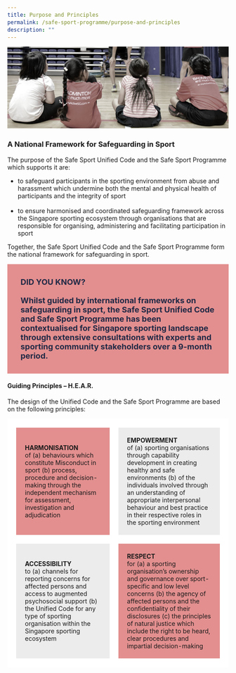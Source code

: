 ```yaml
---
title: Purpose and Principles
permalink: /safe-sport-programme/purpose-and-principles
description: ""
---
```

![Alt text for image on Isomer site](/images/children.jpg)
### A National Framework for Safeguarding in Sport


The purpose of the Safe Sport Unified Code and the Safe Sport Programme which supports it are:
* to safeguard participants in the sporting environment from abuse and harassment which undermine both the mental and physical health of participants and the integrity of sport <br><br>
* to ensure harmonised and coordinated safeguarding framework across the Singapore sporting ecosystem through organisations that are responsible for organising, administering and facilitating participation in sport 

Together, the Safe Sport Unified Code and the Safe Sport Programme form the national framework for safeguarding in sport.

<div style="font-size:18px;color:#202945; background-color:#E38F8F; padding:30px"> <b>DID YOU KNOW?</b><br><br><b>Whilst guided by international frameworks on safeguarding in sport, the Safe Sport Unified Code and Safe Sport Programme has been contextualised for Singapore sporting landscape through extensive consultations with experts and sporting community stakeholders over a 9-month period.</b></div>


#### Guiding Principles – H.E.A.R.



The design of the Unified Code and the Safe Sport Programme are based on the following principles:

<table style="border-spacing:30px; border-color:#FFFFFF;">
	<tr>
		<td style="border: 20px solid white; padding: 20px; background-color:#E38F8F; "><b>HARMONISATION</b> <br>of (a) behaviours which constitute Misconduct in sport (b) process, procedure and decision-making through the independent mechanism for assessment, investigation and adjudication</td>
		<td style="border: 20px solid white;padding: 20px; background-color:#ECECEC; "><b>EMPOWERMENT</b><br> of (a) sporting organisations through capability development in creating healthy and safe environments (b) of the individuals involved through an understanding of appropriate interpersonal behaviour and best practice in their respective roles in the sporting environment</td></tr>
	<tr>
		<td style="  border: 20px solid white;padding: 20px; background-color:#ECECEC; "><b>ACCESSIBILITY</b><br> to (a) channels for reporting concerns for affected persons and access to augmented psychosocial support (b) the Unified Code for any type of sporting organisation within the Singapore sporting ecosystem</td>
		<td style="border: 20px solid white;padding: 20px; background-color:#E38F8F; "><b>RESPECT</b> <br> for (a) a sporting organisation’s ownership and governance over sport-specific and low level concerns (b) the agency of affected persons and the confidentiality of their disclosures (c) the principles of natural justice which include the right to be heard, clear procedures and impartial decision-making</td>
	</tr>